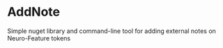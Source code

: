 AddNote
=========

Simple nuget library and command-line tool for adding external notes on Neuro-Feature tokens
